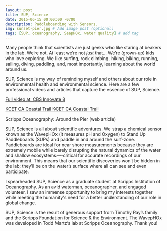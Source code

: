 ```yaml
---
layout: post
title: SUP, Science
date: 2015-06-15 00:00:00 -0700
description: Paddleboarding with Sensors.
img: sunset-pier.jpg # Add image post (optional)
tags: [SUP, oceanography, SeapHOx, water quality] # add tag
---
```


Many people think that scientists are just geeks who like staring at beakers in the lab. We’re not. At least we’re not _just_ that... We’re (grown-up) kids who love exploring. We like surfing, rock climbing, hiking, biking, running, sailing, diving, paddling, and, most importantly, learning about the world around us.

SUP, Science is my way of reminding myself and others about our role in environmental health and environmental science. Here are a few professional videos and articles that capture the essence of SUP, Science.

[Full video at: CBS Innovate 8](http://www.cbs8.com/category/155799/video-landing-page?autoStart=true&topVideoCatNo=default&clipId=11751920)

[KCET CA Coastal Trail KCET CA Coastal Trail](http://www.kcet.org/shows/california_coastal_trail/content/watch/scripps-wavephox.html)

Scripps Oceanography: Around the Pier (web article)

SUP, Science is all about scientific adventures. We strap a chemical sensor known as the WavepHOx (it measures pH and Oxygen) to Stand Up Paddleboards (SUPs) and paddle in and around the surf-zone. Paddleboards are ideal for near shore measurements because they are extremely mobile while barely disrupting the natural dynamics of the water and shallow ecosystems—-critical for accurate recordings of our environment. This means that our scientific discoveries won’t be hidden in the lab; they’ll be on the water’s surface where all can see and even participate.

I spearheaded SUP, Science as a graduate student at Scripps Institution of Oceanography. As an avid waterman, oceanographer, and engaged volunteer, I saw an immense opportunity to bring my interests together while meeting the humanity's need for a better understanding of our role in global change.

SUP, Science is the result of generous support from Timothy Ray’s family and the Scripps Foundation for Science & the Environment. The WavepHOx was developed in Todd Martz‘s lab at Scripps Oceanography. Thank you!
